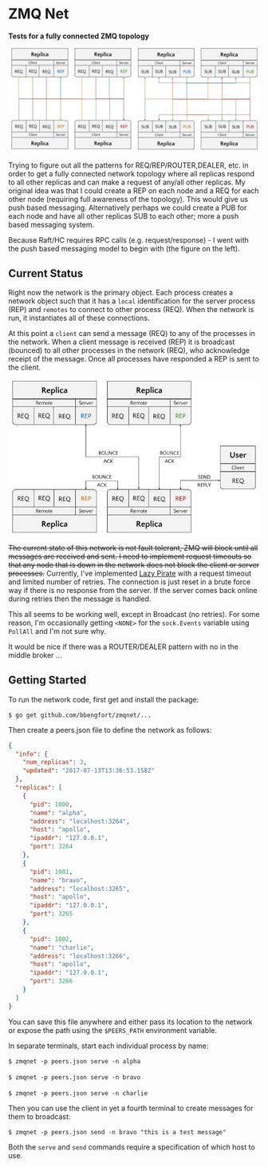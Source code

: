 # ZMQ Net

**Tests for a fully connected ZMQ topology**

![Topologies](fixtures/zmqnet.png)

Trying to figure out all the patterns for REQ/REP/ROUTER,DEALER, etc. in order to get a fully connected network topology where all replicas respond to all other replicas and can make a request of any/all other replicas. My original idea was that I could create a REP on each node and a REQ for each other node (requiring full awareness of the topology). This would give us push based messaging. Alternatively perhaps we could create a PUB for each node and have all other replicas SUB to each other; more a push based messaging system.

Because Raft/HC requires RPC calls (e.g. request/response) - I went with the push based messaging model to begin with (the figure on the left).

## Current Status

Right now the network is the primary object. Each process creates a network object such that it has a `local` identification for the server process (REP) and `remotes` to connect to other process (REQ). When the network is run, it instantiates all of these connections.

At this point a `client` can send a message (REQ) to any of the processes in the network. When a client message is received (REP) it is broadcast (bounced) to all other processes in the network (REQ), who acknowledge receipt of the message. Once all processes have responded a REP is sent to the client.

![Topologies](fixtures/zmqnet-broadcast.png)

<s>The current state of this network is not fault tolerant, ZMQ will block until all messages are received and sent. I need to implement request timeouts so
that any node that is down in the network does not block the client or server processes.</s> Currently, I've implemented [Lazy Pirate](http://zguide.zeromq.org/go:lpclient) with a request timeout and limited number of retries. The connection is just reset in a brute force way if there is no response from the server. If the server comes back online during retries then the message is handled.

This all seems to be working well, except in Broadcast (no retries). For some reason, I'm occasionally getting `<NONE>` for the `sock.Events` variable using `PollAll` and I'm not sure why.

It would be nice if there was a ROUTER/DEALER pattern with no in the middle broker ...

## Getting Started

To run the network code, first get and install the package:

    $ go get github.com/bbengfort/zmqnet/...

Then create a peers.json file to define the network as follows:

```json
{
  "info": {
    "num_replicas": 3,
    "updated": "2017-07-13T13:36:53.158Z"
  },
  "replicas": [
    {
      "pid": 1000,
      "name": "alpha",
      "address": "localhost:3264",
      "host": "apollo",
      "ipaddr": "127.0.0.1",
      "port": 3264
    },
    {
      "pid": 1001,
      "name": "bravo",
      "address": "localhost:3265",
      "host": "apollo",
      "ipaddr": "127.0.0.1",
      "port": 3265
    },
    {
      "pid": 1002,
      "name": "charlie",
      "address": "localhost:3266",
      "host": "apollo",
      "ipaddr": "127.0.0.1",
      "port": 3266
    }
  ]
}
```

You can save this file anywhere and either pass its location to the network or expose the path using the `$PEERS_PATH` environment variable.

In separate terminals, start each individual process by name:

    $ zmqnet -p peers.json serve -n alpha

    $ zmqnet -p peers.json serve -n bravo

    $ zmqnet -p peers.json serve -n charlie  


Then you can use the client in yet a fourth terminal to create messages for them to broadcast:

    $ zmqnet -p peers.json send -n bravo "this is a test message"

Both the `serve` and `send` commands require a specification of which host to use.
